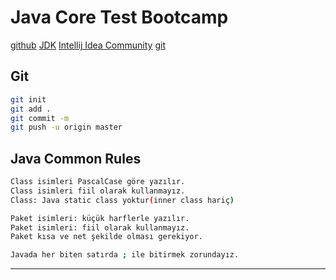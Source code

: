 # Java Core Test Bootcamp
[github](https://github.com/Egmndvci/javacore_test.git)
[JDK](https://www.oracle.com/tr/java/technologies/downloads/)
[Intellij Idea Community](https://www.jetbrains.com/idea/download/?section=windows)
[git](https://git-scm.com/downloads/)

## Git
```sh
git init
git add .
git commit -m 
git push -u origin master
```
## Java Common Rules
````sh
Class isimleri PascalCase göre yazılır.
Class isimleri fiil olarak kullanmayız.
Class: Java static class yoktur(inner class hariç)

Paket isimleri: küçük harflerle yazılır.
Paket isimleri: fiil olarak kullanmayız.
Paket kısa ve net şekilde olması gerekiyor.

Javada her biten satırda ; ile bitirmek zorundayız.
````
---
